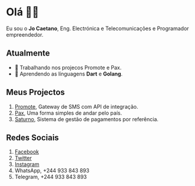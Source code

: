 # Olá 👋😉
Eu sou o **Jo Caetano**, Eng. Electrónica e Telecomunicações e Programador empreendedor.

## Atualmente
- 🔭 Trabalhando nos projecos Promote e Pax. 
- 🌱 Aprendendo as línguagens **Dart** e **Golang**.

## Meus Projectos
1. [Promote](https://promote.ao), Gateway de SMS com API de integração.
1. [Pax](https://pax.ao), Uma forma simples de andar pelo país.
1. [Saturno](https://www.saturno.ao), Sistema de gestão de pagamentos por referência.

## Redes Sociais
1. [Facebook](https://facebook.com/jo.caetano.169)
2. [Twitter](https://twitter.com/jocaetano2)
3. [Instagram](https://instagram.com/jocaetano2)
4. WhatsApp, +244 933 843 893
5. Telegram, +244 933 843 893

<!--
**jocaetano1/jocaetano1** is a ✨ _special_ ✨ repository because its `README.md` (this file) appears on your GitHub profile.

Here are some ideas to get you started:

- 👯 I’m looking to collaborate on ...
- 🤔 I’m looking for help with ...
- 💬 Ask me about ...
- 📫 How to reach me: ...
- 😄 Pronouns: ...
- ⚡ Fun fact: ...
-->
